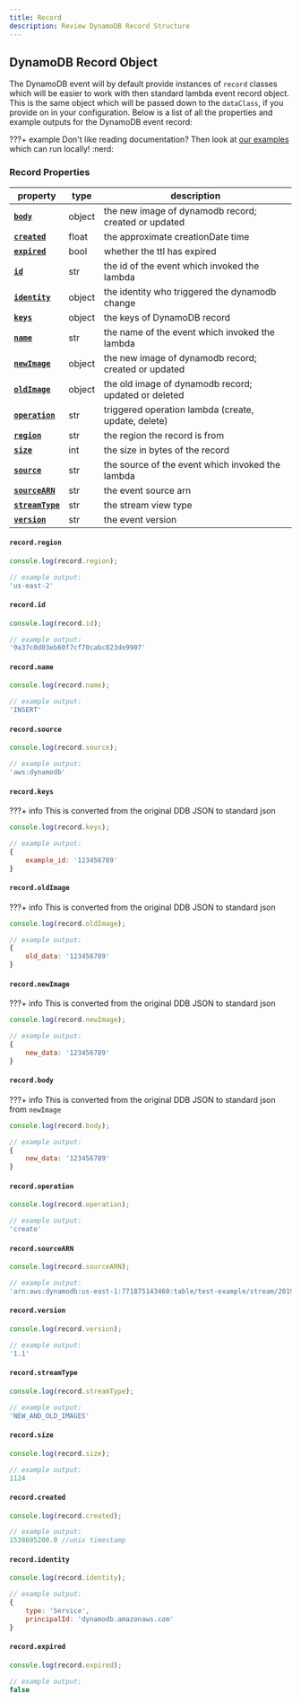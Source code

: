 ```yaml
---
title: Record
description: Review DynamoDB Record Structure
---
```


## DynamoDB Record Object

The DynamoDB event will by default provide instances of `record` classes which will be easier to work with then standard lambda event record object. This is the same object which will be passed down to the `dataClass`, if you provide on in your configuration. Below is a list of all the properties and example outputs for the DynamoDB event record:

???+ example
    Don't like reading documentation? Then look at [our examples](https://github.com/syngenta-digital/docs-markdown-alc/tree/main/examples/node/dynamodb) which can run locally! :nerd:

### Record Properties

| property                                                                | type  | description                                           |
|-------------------------------------------------------------------------|-------|-------------------------------------------------------|
| **[`body`]({{web.url}}/node/dynamodb/record/#recordbody)**              | object| the new image of dynamodb record; created or updated  |
| **[`created`]({{web.url}}/node/dynamodb/record/#recordcreated)**        | float | the approximate creationDate time                     |
| **[`expired`]({{web.url}}/node/dynamodb/record/#recordexpired)**        | bool  | whether the ttl has expired                           |
| **[`id`]({{web.url}}/node/dynamodb/record/#recordid)**                  | str   | the id of the event which invoked the lambda          |
| **[`identity`]({{web.url}}/node/dynamodb/record/#recordidentity)**      | object| the identity who triggered the dynamodb change        |
| **[`keys`]({{web.url}}/node/dynamodb/record/#recordkeys)**              | object| the keys of DynamoDB record                           |
| **[`name`]({{web.url}}/node/dynamodb/record/#recordname)**              | str   | the name of the event which invoked the lambda        |
| **[`newImage`]({{web.url}}/node/dynamodb/record/#recordnewimage)**      | object| the new image of dynamodb record; created or updated  |
| **[`oldImage`]({{web.url}}/node/dynamodb/record/#recordoldimage)**      | object| the old image of dynamodb record; updated or deleted  |
| **[`operation`]({{web.url}}/node/dynamodb/record/#recordoperation)**    | str   | triggered operation lambda (create, update, delete)   |
| **[`region`]({{web.url}}/node/dynamodb/record/#recordregion)**          | str   | the region the record is from                         |
| **[`size`]({{web.url}}/node/dynamodb/record/#recordsize)**              | int   | the size in bytes of the record                       |
| **[`source`]({{web.url}}/node/dynamodb/record/#recordsource)**          | str   | the source of the event which invoked the lambda      |
| **[`sourceARN`]({{web.url}}/node/dynamodb/record/#recordsourcearn)**    | str   | the event source arn                                  |
| **[`streamType`]({{web.url}}/node/dynamodb/record/#recordstreamtype)**  | str   | the stream view type                                  |
| **[`version`]({{web.url}}/node/dynamodb/record/#recordversion)**        | str   | the event version                                     |

#### `record.region`

```javascript
console.log(record.region);

// example output:
'us-east-2'
```

#### `record.id`

```javascript
console.log(record.id);

// example output:
'9a37c0d03eb60f7cf70cabc823de9907'
```

#### `record.name`

```javascript
console.log(record.name);

// example output:
'INSERT'
```

#### `record.source`

```javascript
console.log(record.source);

// example output:
'aws:dynamodb'
```

#### `record.keys`

???+ info
    This is converted from the original DDB JSON to standard json

```javascript
console.log(record.keys);

// example output:
{
    example_id: '123456789'
}
```

#### `record.oldImage`

???+ info
    This is converted from the original DDB JSON to standard json

```javascript
console.log(record.oldImage);

// example output:
{
    old_data: '123456789'
}
```

#### `record.newImage`

???+ info
    This is converted from the original DDB JSON to standard json

```javascript
console.log(record.newImage);

// example output:
{
    new_data: '123456789'
}
```

#### `record.body`

???+ info
    This is converted from the original DDB JSON to standard json from `newImage`

```javascript
console.log(record.body);

// example output:
{
    new_data: '123456789'
}
```

#### `record.operation`

```javascript
console.log(record.operation);

// example output:
'create'
```

#### `record.sourceARN`

```javascript
console.log(record.sourceARN);

// example output:
'arn:aws:dynamodb:us-east-1:771875143460:table/test-example/stream/2019-10-04T23:18:26.340'
```

#### `record.version`

```javascript
console.log(record.version);

// example output:
'1.1'
```

#### `record.streamType`

```javascript
console.log(record.streamType);

// example output:
'NEW_AND_OLD_IMAGES'
```

#### `record.size`

```javascript
console.log(record.size);

// example output:
1124
```

#### `record.created`

```javascript
console.log(record.created);

// example output:
1538695200.0 //unix timestamp
```

#### `record.identity`

```javascript
console.log(record.identity);

// example output:
{
    type: 'Service',
    principalId: 'dynamodb.amazonaws.com'
}
```

#### `record.expired`

```javascript
console.log(record.expired);

// example output:
false
```
